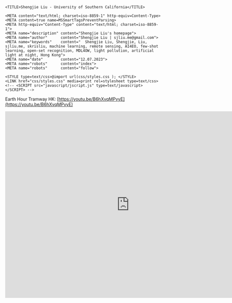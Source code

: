 
<!DOCTYPE HTML PUBLIC "-//W3C//DTD HTML 4.0 Transitional//EN">
<HTML xmlns="http://www.w3.org/1999/xhtml">
<HEAD>

	<TITLE>Shengjie Liu - University of Southern California</TITLE>

	<META content="text/html; charset=iso-8859-1" http-equiv=Content-Type>
	<META content=true name=MSSmartTagsPreventParsing>
	<META http-equiv="Content-Type" content="text/html; charset=iso-8859-1">
	<META name="description" content="Shengjie Liu's homepage">
	<META name="author"      content="Shengjie Liu | sjliu.me@gmail.com">
	<META name="keywords"    content="	Shengjie Liu, Shengjie, Liu, sjliu.me, skrisliu, machine learning, remote sensing, AI4EO, few-shot learning, open-set recognition, MDL4OW, light pollution, artificial light at night, Hong Kong">
	<META name="date"        content="12.07.2023">
	<META name="robots"      content="index">
	<META name="robots"      content="follow">

	<STYLE type=text/css>@import url(css/styles.css ); </STYLE>
	<LINK href="css/styles.css" media=print rel=stylesheet type=text/css>
	<!-- <SCRIPT src="javascript/jscript.js" type=text/javascript></SCRIPT> -->


<!-- Global site tag (gtag.js) - Google Analytics -->
<!-- Google tag (gtag.js) -->
<script async src="https://www.googletagmanager.com/gtag/js?id=G-C0Y5PM7E86"></script>
<script>
  window.dataLayer = window.dataLayer || [];
  function gtag(){dataLayer.push(arguments);}
  gtag('js', new Date());

  gtag('config', 'G-C0Y5PM7E86');
</script>



</HEAD>

Earth Hour Tramway HK: [https://youtu.be/B6hXvqMPvyE](https://youtu.be/B6hXvqMPvyE)

<iframe width="800" height="600" src="https://www.youtube.com/embed/B6hXvqMPvyE?start=33" title="YouTube video player" frameborder="0" allow="accelerometer; autoplay; clipboard-write; encrypted-media; gyroscope; picture-in-picture; web-share" allowfullscreen></iframe>
